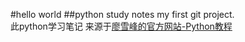#hello world
##python study notes
my first git project.  
此python学习笔记 来源于[廖雪峰的官方网站-Python教程](http://www.liaoxuefeng.com/wiki/0014316089557264a6b348958f449949df42a6d3a2e542c000)